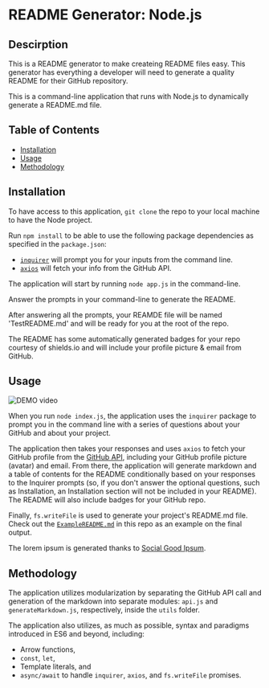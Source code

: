 # README Generator: Node.js

## Descirption

This is a README generator to make createing README files easy.  This generator has everything a developer will need to generate a quality README for their GitHub repository.

This is a command-line application that runs with Node.js to dynamically generate a README.md file.

## Table of Contents

* [Installation](#installation)
* [Usage](#usage)
* [Methodology](#methodology)

## Installation

To have access to this application, `git clone` the repo to your local machine to have the Node project.

Run `npm install` to be able to use the following package dependencies as specified in the `package.json`:

* [`inquirer`](https://www.npmjs.com/package/inquirer) will prompt you for your inputs from the command line.
* [`axios`](https://www.npmjs.com/package/axios) will fetch your info from the GitHub API.

The application will start by running `node app.js` in the command-line.

Answer the prompts in your command-line to generate the README.

After answering all the prompts, your REAMDE file will be named 'TestREADME.md' and will be ready for you at the root of the repo.

The README has some automatically generated badges for your repo courtesy of shields.io and will include your profile picture & email from GitHub.

## Usage 

![DEMO video](./utils/generator-demo.gif)

When you run `node index.js`, the application uses the `inquirer` package to prompt you in the command line with a series of questions about your GitHub and about your project.

The application then takes your responses and uses `axios` to fetch your GitHub profile from the [GitHub API](https://developer.github.com/v3/), including your GitHub profile picture (avatar) and email.
From there, the application will generate markdown and a table of contents for the README conditionally based on your responses to the Inquirer prompts (so, if you don't answer the optional questions, such as Installation, an Installation section will not be included in your README). The README will also include badges for your GitHub repo.

Finally, `fs.writeFile` is used to generate your project's README.md file. Check out the [`ExampleREADME.md`](https://github.com/connietran-dev/readme-generator/blob/master/ExampleREADME.md) in this repo as an example on the final output. 

The lorem ipsum is generated thanks to [Social Good Ipsum](http://socialgoodipsum.com/#/).


## Methodology

The application utilizes modularization by separating the GitHub API call and generation of the markdown into separate modules: `api.js` and `generateMarkdown.js`, respectively, inside the `utils` folder.

The application also utilizes, as much as possible, syntax and paradigms introduced in ES6 and beyond, including:

- Arrow functions, 
- `const`, `let`, 
- Template literals, and
- `async/await` to handle `inquirer`, `axios`, and `fs.writeFile` promises.